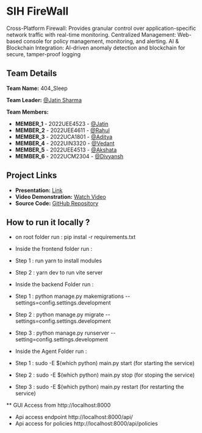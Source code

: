 # SIH FireWall
Cross-Platform Firewall: Provides granular control over application-specific network traffic with real-time
monitoring.
Centralized Management: Web-based console for policy management, monitoring, and alerting.
AI & Blockchain Integration: AI-driven anomaly detection and blockchain for secure, tamper-proof logging

## Team Details

**Team Name:** 404_Sleep

**Team Leader:** [@Jatin Sharma](https://github.com/JatSh1804)

**Team Members:**

- **MEMBER_1** - 2022UEE4523 - [@Jatin](https://github.com/JatSh1804)
- **MEMBER_2** - 2022UEE4611 - [@Rahul](https://github.com/rahul-singh01)
- **MEMBER_3** - 2022UCA1801 - [@Aditya](https://github.com/adityat1531)
- **MEMBER_4** - 2022UIN3320 - [@Vedant](https://github.com/VedantG479)
- **MEMBER_5** - 2022UEE4513 - [@Akshata](https://github.com/akshatac18)
- **MEMBER_6** - 2022UCM2304 - [@Divyansh](https://github.com/divyanshjain122)

## Project Links

- **Presentation:** [Link](https://drive.google.com/file/d/1iMbi1fJGygDrids1jop58OL69gK8omxp/view?usp=drivesdk)
- **Video Demonstration:** [Watch Video](https://drive.google.com/file/d/1jcJ7MYBInTUQbCeqEVMkWRmlkNHCIdxM/view?usp=drive_link)
- **Source Code:** [GitHub Repository](https://github.com/rahul-singh01/SIH-FIREWALL/)


## How to run it locally ?
 - on root folder run : pip instal -r requirements.txt
   
 - Inside the frontend folder run :
 - Step 1 : run yarn to install modules
 - Step 2 : yarn dev to run vite server 

- Inside the backend Folder run :
- Step 1 : python manage.py makemigrations --settings=config.settings.development
- Step 2 : python manage.py migrate --settings=config.settings.development
- Step 3 : python manage.py runserver --setting=config.settings.development

- Inside the Agent Folder run :
- Step 1 : sudo -E $(which python) main.py start (for starting the service)
- Step 2 : sudo -E $(which python) main.py stop (for stoping the service)
- Step 3 : sudo -E $(which python) main.py restart (for restarting the service)

** GUI Access from http://localhost:8000
 - Api access endpoint http://localhost:8000/api/
 - Api access for policies http://localhost:8000/api/policies


 

